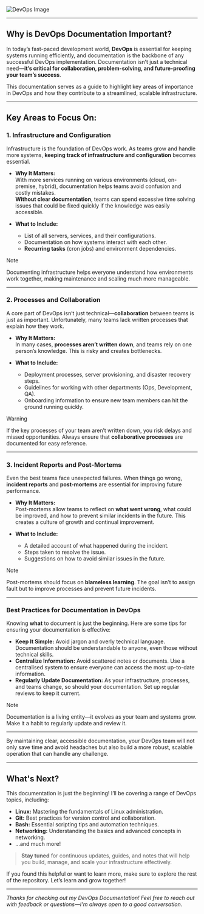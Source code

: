 
![DevOps Image](https://github.com/user-attachments/assets/91661fe9-6562-4dc5-a763-ae33257e4335)

---

## Why is DevOps Documentation Important?

In today’s fast-paced development world, **DevOps** is essential for keeping systems running efficiently, and documentation is the backbone of any successful DevOps implementation. Documentation isn’t just a technical need—**it’s critical for collaboration, problem-solving, and future-proofing your team’s success**.

This documentation serves as a guide to highlight key areas of importance in DevOps and how they contribute to a streamlined, scalable infrastructure.

---

## Key Areas to Focus On:

### 1. Infrastructure and Configuration

Infrastructure is the foundation of DevOps work. As teams grow and handle more systems, **keeping track of infrastructure and configuration** becomes essential.

- **Why It Matters:**  
  With more services running on various environments (cloud, on-premise, hybrid), documentation helps teams avoid confusion and costly mistakes.  
  **Without clear documentation**, teams can spend excessive time solving issues that could be fixed quickly if the knowledge was easily accessible.

- **What to Include:**
  - List of all servers, services, and their configurations.
  - Documentation on how systems interact with each other.
  - **Recurring tasks** (cron jobs) and environment dependencies.

> [!NOTE]
> Documenting infrastructure helps everyone understand how environments work together, making maintenance and scaling much more manageable.

---

### 2. Processes and Collaboration

A core part of DevOps isn’t just technical—**collaboration** between teams is just as important. Unfortunately, many teams lack written processes that explain how they work.

- **Why It Matters:**  
  In many cases, **processes aren’t written down**, and teams rely on one person’s knowledge. This is risky and creates bottlenecks.

- **What to Include:**
  - Deployment processes, server provisioning, and disaster recovery steps.
  - Guidelines for working with other departments (Ops, Development, QA).
  - Onboarding information to ensure new team members can hit the ground running quickly.

>[!WARNING] 
> If the key processes of your team aren’t written down, you risk delays and missed opportunities. Always ensure that **collaborative processes** are documented for easy reference.

---

### 3. Incident Reports and Post-Mortems

Even the best teams face unexpected failures. When things go wrong, **incident reports** and **post-mortems** are essential for improving future performance.

- **Why It Matters:**  
  Post-mortems allow teams to reflect on **what went wrong**, what could be improved, and how to prevent similar incidents in the future. This creates a culture of growth and continual improvement.

- **What to Include:**
  - A detailed account of what happened during the incident.
  - Steps taken to resolve the issue.
  - Suggestions on how to avoid similar issues in the future.

> [!NOTE]
> Post-mortems should focus on **blameless learning**. The goal isn’t to assign fault but to improve processes and prevent future incidents.

---

### Best Practices for Documentation in DevOps

Knowing **what** to document is just the beginning. Here are some tips for ensuring your documentation is effective:

- **Keep It Simple:** Avoid jargon and overly technical language. Documentation should be understandable to anyone, even those without technical skills.
- **Centralize Information:** Avoid scattered notes or documents. Use a centralised system to ensure everyone can access the most up-to-date information.
- **Regularly Update Documentation:** As your infrastructure, processes, and teams change, so should your documentation. Set up regular reviews to keep it current.

> [!NOTE]
> Documentation is a living entity—it evolves as your team and systems grow. Make it a habit to regularly update and review it.

---

By maintaining clear, accessible documentation, your DevOps team will not only save time and avoid headaches but also build a more robust, scalable operation that can handle any challenge.


---

## What's Next?

This documentation is just the beginning! I’ll be covering a range of DevOps topics, including:

- **Linux:** Mastering the fundamentals of Linux administration.
- **Git:** Best practices for version control and collaboration.
- **Bash:** Essential scripting tips and automation techniques.
- **Networking:** Understanding the basics and advanced concepts in networking.
- ...and much more!

> **Stay tuned** for continuous updates, guides, and notes that will help you build, manage, and scale your infrastructure effectively.

If you found this helpful or want to learn more, make sure to explore the rest of the repository. Let’s learn and grow together!

---

_Thanks for checking out my DevOps Documentation! Feel free to reach out with feedback or questions—I'm always open to a good conversation._
